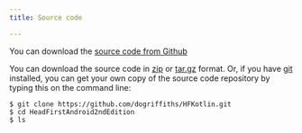 ```yaml
---
title: Source code

---
```


You can download the [source code from Github](https://github.com/dogriffiths/HFKotlin)

You can download the source code in [zip](https://github.com/dogriffiths/HeadFirstAndroid2ndEdition/zipball/master) or [tar.gz](https://github.com/dogriffiths/HeadFirstAndroid2ndEdition/tarball/master) format. Or, if you have [git](http://www.git-scm.com/) installed, you can get your own copy of the  source code  repository by typing this on the command line:

    $ git clone https://github.com/dogriffiths/HFKotlin.git
    $ cd HeadFirstAndroid2ndEdition
    $ ls
